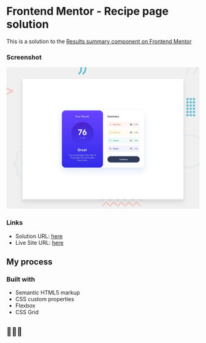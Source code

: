 # Frontend Mentor - Recipe page solution

This is a solution to the [Results summary component on Frontend Mentor](https://www.frontendmentor.io/challenges/results-summary-component-CE_K6s0maV)

### Screenshot

![](./assets/design/desktop-preview.jpg)


### Links

- Solution URL: [here](https://www.frontendmentor.io/solutions/challenge-blog-preview-card-completed-7AUxXxemX7)
- Live Site URL: [here](https://rhuansousa.github.io/Projetos/04%20-%20results-summary-component-main/)

## My process

### Built with

- Semantic HTML5 markup
- CSS custom properties
- Flexbox
- CSS Grid

## 🤠🤠🤠